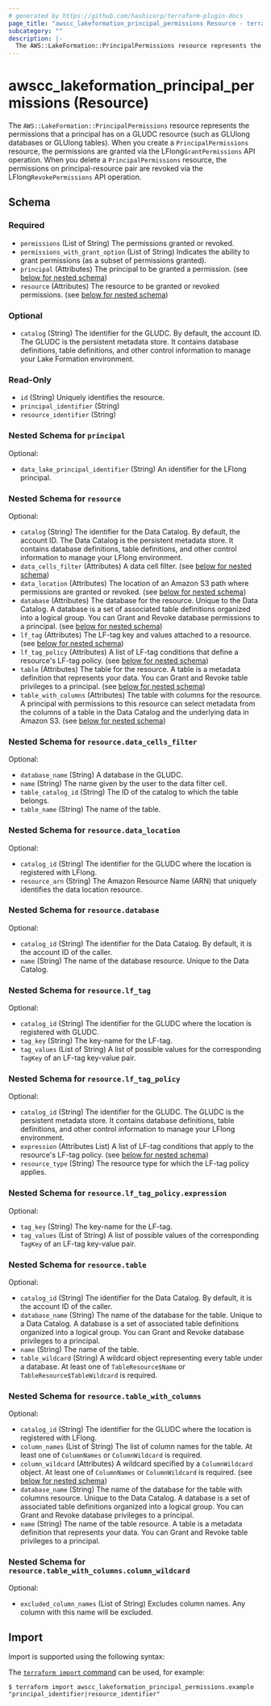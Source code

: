 ```yaml
---
# generated by https://github.com/hashicorp/terraform-plugin-docs
page_title: "awscc_lakeformation_principal_permissions Resource - terraform-provider-awscc"
subcategory: ""
description: |-
  The AWS::LakeFormation::PrincipalPermissions resource represents the permissions that a principal has on a GLUDC resource (such as GLUlong databases or GLUlong tables). When you create a PrincipalPermissions resource, the permissions are granted via the LFlongGrantPermissions API operation. When you delete a PrincipalPermissions resource, the permissions on principal-resource pair are revoked via the LFlongRevokePermissions API operation.
---
```


# awscc_lakeformation_principal_permissions (Resource)

The ``AWS::LakeFormation::PrincipalPermissions`` resource represents the permissions that a principal has on a GLUDC resource (such as GLUlong databases or GLUlong tables). When you create a ``PrincipalPermissions`` resource, the permissions are granted via the LFlong``GrantPermissions`` API operation. When you delete a ``PrincipalPermissions`` resource, the permissions on principal-resource pair are revoked via the LFlong``RevokePermissions`` API operation.



<!-- schema generated by tfplugindocs -->
## Schema

### Required

- `permissions` (List of String) The permissions granted or revoked.
- `permissions_with_grant_option` (List of String) Indicates the ability to grant permissions (as a subset of permissions granted).
- `principal` (Attributes) The principal to be granted a permission. (see [below for nested schema](#nestedatt--principal))
- `resource` (Attributes) The resource to be granted or revoked permissions. (see [below for nested schema](#nestedatt--resource))

### Optional

- `catalog` (String) The identifier for the GLUDC. By default, the account ID. The GLUDC is the persistent metadata store. It contains database definitions, table definitions, and other control information to manage your Lake Formation environment.

### Read-Only

- `id` (String) Uniquely identifies the resource.
- `principal_identifier` (String)
- `resource_identifier` (String)

<a id="nestedatt--principal"></a>
### Nested Schema for `principal`

Optional:

- `data_lake_principal_identifier` (String) An identifier for the LFlong principal.


<a id="nestedatt--resource"></a>
### Nested Schema for `resource`

Optional:

- `catalog` (String) The identifier for the Data Catalog. By default, the account ID. The Data Catalog is the persistent metadata store. It contains database definitions, table definitions, and other control information to manage your LFlong environment.
- `data_cells_filter` (Attributes) A data cell filter. (see [below for nested schema](#nestedatt--resource--data_cells_filter))
- `data_location` (Attributes) The location of an Amazon S3 path where permissions are granted or revoked. (see [below for nested schema](#nestedatt--resource--data_location))
- `database` (Attributes) The database for the resource. Unique to the Data Catalog. A database is a set of associated table definitions organized into a logical group. You can Grant and Revoke database permissions to a principal. (see [below for nested schema](#nestedatt--resource--database))
- `lf_tag` (Attributes) The LF-tag key and values attached to a resource. (see [below for nested schema](#nestedatt--resource--lf_tag))
- `lf_tag_policy` (Attributes) A list of LF-tag conditions that define a resource's LF-tag policy. (see [below for nested schema](#nestedatt--resource--lf_tag_policy))
- `table` (Attributes) The table for the resource. A table is a metadata definition that represents your data. You can Grant and Revoke table privileges to a principal. (see [below for nested schema](#nestedatt--resource--table))
- `table_with_columns` (Attributes) The table with columns for the resource. A principal with permissions to this resource can select metadata from the columns of a table in the Data Catalog and the underlying data in Amazon S3. (see [below for nested schema](#nestedatt--resource--table_with_columns))

<a id="nestedatt--resource--data_cells_filter"></a>
### Nested Schema for `resource.data_cells_filter`

Optional:

- `database_name` (String) A database in the GLUDC.
- `name` (String) The name given by the user to the data filter cell.
- `table_catalog_id` (String) The ID of the catalog to which the table belongs.
- `table_name` (String) The name of the table.


<a id="nestedatt--resource--data_location"></a>
### Nested Schema for `resource.data_location`

Optional:

- `catalog_id` (String) The identifier for the GLUDC where the location is registered with LFlong.
- `resource_arn` (String) The Amazon Resource Name (ARN) that uniquely identifies the data location resource.


<a id="nestedatt--resource--database"></a>
### Nested Schema for `resource.database`

Optional:

- `catalog_id` (String) The identifier for the Data Catalog. By default, it is the account ID of the caller.
- `name` (String) The name of the database resource. Unique to the Data Catalog.


<a id="nestedatt--resource--lf_tag"></a>
### Nested Schema for `resource.lf_tag`

Optional:

- `catalog_id` (String) The identifier for the GLUDC where the location is registered with GLUDC.
- `tag_key` (String) The key-name for the LF-tag.
- `tag_values` (List of String) A list of possible values for the corresponding ``TagKey`` of an LF-tag key-value pair.


<a id="nestedatt--resource--lf_tag_policy"></a>
### Nested Schema for `resource.lf_tag_policy`

Optional:

- `catalog_id` (String) The identifier for the GLUDC. The GLUDC is the persistent metadata store. It contains database definitions, table definitions, and other control information to manage your LFlong environment.
- `expression` (Attributes List) A list of LF-tag conditions that apply to the resource's LF-tag policy. (see [below for nested schema](#nestedatt--resource--lf_tag_policy--expression))
- `resource_type` (String) The resource type for which the LF-tag policy applies.

<a id="nestedatt--resource--lf_tag_policy--expression"></a>
### Nested Schema for `resource.lf_tag_policy.expression`

Optional:

- `tag_key` (String) The key-name for the LF-tag.
- `tag_values` (List of String) A list of possible values of the corresponding ``TagKey`` of an LF-tag key-value pair.



<a id="nestedatt--resource--table"></a>
### Nested Schema for `resource.table`

Optional:

- `catalog_id` (String) The identifier for the Data Catalog. By default, it is the account ID of the caller.
- `database_name` (String) The name of the database for the table. Unique to a Data Catalog. A database is a set of associated table definitions organized into a logical group. You can Grant and Revoke database privileges to a principal.
- `name` (String) The name of the table.
- `table_wildcard` (String) A wildcard object representing every table under a database.
 At least one of ``TableResource$Name`` or ``TableResource$TableWildcard`` is required.


<a id="nestedatt--resource--table_with_columns"></a>
### Nested Schema for `resource.table_with_columns`

Optional:

- `catalog_id` (String) The identifier for the GLUDC where the location is registered with LFlong.
- `column_names` (List of String) The list of column names for the table. At least one of ``ColumnNames`` or ``ColumnWildcard`` is required.
- `column_wildcard` (Attributes) A wildcard specified by a ``ColumnWildcard`` object. At least one of ``ColumnNames`` or ``ColumnWildcard`` is required. (see [below for nested schema](#nestedatt--resource--table_with_columns--column_wildcard))
- `database_name` (String) The name of the database for the table with columns resource. Unique to the Data Catalog. A database is a set of associated table definitions organized into a logical group. You can Grant and Revoke database privileges to a principal.
- `name` (String) The name of the table resource. A table is a metadata definition that represents your data. You can Grant and Revoke table privileges to a principal.

<a id="nestedatt--resource--table_with_columns--column_wildcard"></a>
### Nested Schema for `resource.table_with_columns.column_wildcard`

Optional:

- `excluded_column_names` (List of String) Excludes column names. Any column with this name will be excluded.

## Import

Import is supported using the following syntax:

The [`terraform import` command](https://developer.hashicorp.com/terraform/cli/commands/import) can be used, for example:

```shell
$ terraform import awscc_lakeformation_principal_permissions.example "principal_identifier|resource_identifier"
```
